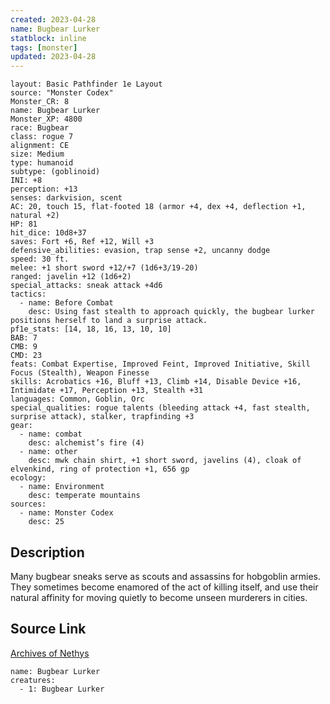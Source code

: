 ```yaml
---
created: 2023-04-28
name: Bugbear Lurker
statblock: inline
tags: [monster]
updated: 2023-04-28
---
```

```statblock
layout: Basic Pathfinder 1e Layout
source: "Monster Codex"
Monster_CR: 8
name: Bugbear Lurker
Monster_XP: 4800
race: Bugbear
class: rogue 7
alignment: CE
size: Medium
type: humanoid
subtype: (goblinoid)
INI: +8
perception: +13
senses: darkvision, scent
AC: 20, touch 15, flat-footed 18 (armor +4, dex +4, deflection +1, natural +2)
HP: 81
hit_dice: 10d8+37
saves: Fort +6, Ref +12, Will +3
defensive_abilities: evasion, trap sense +2, uncanny dodge
speed: 30 ft.
melee: +1 short sword +12/+7 (1d6+3/19-20)
ranged: javelin +12 (1d6+2)
special_attacks: sneak attack +4d6
tactics:
  - name: Before Combat
    desc: Using fast stealth to approach quickly, the bugbear lurker positions herself to land a surprise attack.
pf1e_stats: [14, 18, 16, 13, 10, 10]
BAB: 7
CMB: 9
CMD: 23
feats: Combat Expertise, Improved Feint, Improved Initiative, Skill Focus (Stealth), Weapon Finesse
skills: Acrobatics +16, Bluff +13, Climb +14, Disable Device +16, Intimidate +17, Perception +13, Stealth +31
languages: Common, Goblin, Orc
special_qualities: rogue talents (bleeding attack +4, fast stealth, surprise attack), stalker, trapfinding +3
gear:
  - name: combat
    desc: alchemist’s fire (4)
  - name: other
    desc: mwk chain shirt, +1 short sword, javelins (4), cloak of elvenkind, ring of protection +1, 656 gp
ecology:
  - name: Environment
    desc: temperate mountains
sources:
  - name: Monster Codex
    desc: 25
```
## Description
Many bugbear sneaks serve as scouts and assassins for hobgoblin armies. They sometimes become enamored of the act of killing itself, and use their natural affinity for moving quietly to become unseen murderers in cities.
## Source Link
[Archives of Nethys](https://aonprd.com/MonsterDisplay.aspx?ItemName=Bugbear%20Lurker)
```encounter-table
name: Bugbear Lurker
creatures:
  - 1: Bugbear Lurker
```
